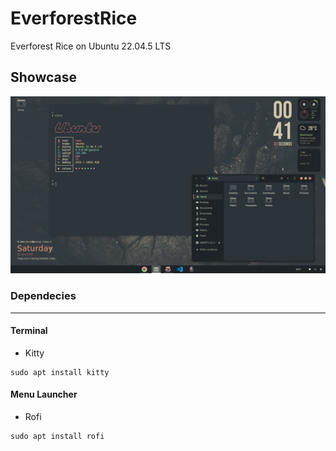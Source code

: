 # EverforestRice
Everforest Rice on Ubuntu 22.04.5 LTS

## Showcase
![](Images/Sample2.png)

### Dependecies
---


#### Terminal

- Kitty
```
sudo apt install kitty
```

#### Menu Launcher

- Rofi
```
sudo apt install rofi
```

